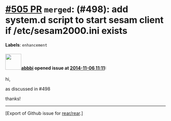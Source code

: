 [\#505 PR](https://github.com/rear/rear/pull/505) `merged`: (\#498): add system.d script to start sesam client if /etc/sesam2000.ini exists
===========================================================================================================================================

**Labels**: `enhancement`

#### <img src="https://avatars.githubusercontent.com/u/3919561?u=473291dd3dbd58fd0af45714935992a3d416aa6e&v=4" width="50">[abbbi](https://github.com/abbbi) opened issue at [2014-11-06 11:11](https://github.com/rear/rear/pull/505):

hi,

as discussed in \#498

thanks!

------------------------------------------------------------------------

\[Export of Github issue for
[rear/rear](https://github.com/rear/rear).\]
